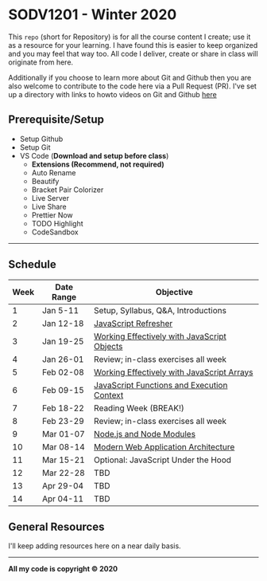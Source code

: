 # SODV1201 - Winter 2020

This `repo` (short for Repository) is for all the course content I create; use it as a resource for your learning. I have found this is easier to keep organized and you may feel that way too. All code I deliver, create or share in class will originate from here.

Additionally if you choose to learn more about Git and Github then you are also welcome to contribute to the code here via a Pull Request (PR). I've set up a directory with links to howto videos on Git and Github [here](/master-resources/github)

## Prerequisite/Setup

* Setup Github
* Setup Git
* VS Code (__Download and setup before class__)
  * __Extensions (Recommend, not required)__
  * Auto Rename
  * Beautify
  * Bracket Pair Colorizer
  * Live Server
  * Live Share
  * Prettier Now
  * TODO Highlight
  * CodeSandbox

---

## Schedule

| Week | Date Range | Objective |
| ---------------- | ---------------- | ---------------- |
| 1 | Jan 5-11 | Setup, Syllabus, Q&A, Introductions
| 2 | Jan 12-18 | [JavaScript Refresher](./Refresher)
| 3 | Jan 19-25 | [Working Effectively with JavaScript Objects](./Objects)
| 4 | Jan 26-01 | Review; in-class exercises all week
| 5 | Feb 02-08 | [Working Effectively with JavaScript Arrays](./Arrays)
| 6 | Feb 09-15 | [JavaScript Functions and Execution Context](./Functions)
| 7 | Feb 18-22 | Reading Week (BREAK!)
| 8 | Feb 23-29 | Review; in-class exercises all week
| 9 | Mar 01-07 | [Node.js and Node Modules](./Node)
| 10 | Mar 08-14 | [Modern Web Application Architecture](./WebApp)
| 11 | Mar 15-21 | Optional: JavaScript Under the Hood
| 12 | Mar 22-28 | TBD
| 13 | Apr 29-04 | TBD
| 14 | Apr 04-11 | TBD

## General Resources

I'll keep adding resources here on a near daily basis.

---

__All my code is copyright &#169; 2020__
